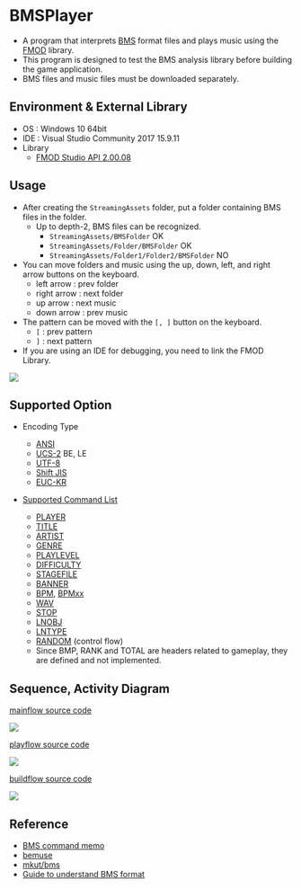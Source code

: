 # BMSPlayer

* A program that interprets [BMS](http://hitkey.nekokan.dyndns.info/cmds.htm#MEMO-ABOUT-BMS-FORMAT-SPECIFICATION) format files and plays music using the [FMOD](https://www.fmod.com/) library.
* This program is designed to test the BMS analysis library before building the game application.
* BMS files and music files must be downloaded separately.

## Environment & External Library

* OS : Windows 10 64bit
* IDE : Visual Studio Community 2017 15.9.11
* Library
  * [FMOD Studio API 2.00.08](https://www.fmod.com/download)

## Usage

* After creating the `StreamingAssets` folder, put a folder containing BMS files in the folder.
  * Up to depth-2, BMS files can be recognized.
    * `StreamingAssets/BMSFolder` OK
    * `StreamingAssets/Folder/BMSFolder` OK
    * `StreamingAssets/Folder1/Folder2/BMSFolder` NO
* You can move folders and music using the up, down, left, and right arrow buttons on the keyboard.
  * left arrow : prev folder
  * right arrow : next folder
  * up arrow : next music
  * down arrow : prev music
* The pattern can be moved with the `[, ]` button on the keyboard.
  * `[` : prev pattern
  * `]` : next pattern
* If you are using an IDE for debugging, you need to link the FMOD Library.

![](result.png)

## Supported Option

* Encoding Type
  * [ANSI](https://en.wikipedia.org/wiki/American_National_Standards_Institute)
  * [UCS-2](https://en.wikipedia.org/wiki/Universal_Coded_Character_Set) BE, LE
  * [UTF-8](https://en.wikipedia.org/wiki/UTF-8)
  * [Shift JIS](https://en.wikipedia.org/wiki/Shift_JIS)
  * [EUC-KR](https://en.wikipedia.org/wiki/Extended_Unix_Code#EUC-KR)

* [Supported Command List](http://hitkey.nekokan.dyndns.info/cmds.htm#MEMO-ABOUT-BMS-FORMAT-SPECIFICATION)
  * [PLAYER](http://hitkey.nekokan.dyndns.info/cmds.htm#PLAYER)
  * [TITLE](http://hitkey.nekokan.dyndns.info/cmds.htm#TITLE)
  * [ARTIST](http://hitkey.nekokan.dyndns.info/cmds.htm#ARTIST)
  * [GENRE](http://hitkey.nekokan.dyndns.info/cmds.htm#GENRE)
  * [PLAYLEVEL](http://hitkey.nekokan.dyndns.info/cmds.htm#PLAYLEVEL)
  * [DIFFICULTY](http://hitkey.nekokan.dyndns.info/cmds.htm#DIFFICULTY)
  * [STAGEFILE](http://hitkey.nekokan.dyndns.info/cmds.htm#STAGEFILE)
  * [BANNER](http://hitkey.nekokan.dyndns.info/cmds.htm#BANNER)
  * [BPM](http://hitkey.nekokan.dyndns.info/cmds.htm#BPM), [BPMxx](http://hitkey.nekokan.dyndns.info/cmds.htm#BPMXX)
  * [WAV](http://hitkey.nekokan.dyndns.info/cmds.htm#WAVXX)
  * [STOP](http://hitkey.nekokan.dyndns.info/cmds.htm#STOPXX)
  * [LNOBJ](http://hitkey.nekokan.dyndns.info/cmds.htm#LNOBJ)
  * [LNTYPE](http://hitkey.nekokan.dyndns.info/cmds.htm#LNTYPE-1)
  * [RANDOM](http://hitkey.nekokan.dyndns.info/cmds.htm#RANDOM) (control flow)
  * Since BMP, RANK and TOTAL are headers related to gameplay, they are defined and not implemented.

## Sequence, Activity Diagram

[mainflow source code](diagram/main_seq.wsd)

![](diagram/main_sequence.png)

[playflow source code](diagram/play_seq.wsd)

![](diagram/decrypt_play_sequence.png)

[buildflow source code](diagram/build_activity.wsd)

![](diagram/build_activity.png)

## Reference

* [BMS command memo](http://hitkey.nekokan.dyndns.info/cmds.htm#CHARSET)
* [bemuse](https://github.com/bemusic/bemuse)
* [mkut/bms](https://github.com/mkut/bms/tree/master/BMSLib.Test)
* [Guide to understand BMS format](http://cosmic.mearie.org/2005/03/bmsguide/)